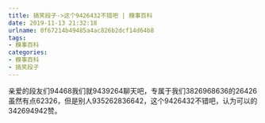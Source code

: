```yaml
---
title: 搞笑段子->这个9426432不错吧 | 糗事百科
date: 2019-11-13 21:32:18
urlname: 0f67214b49485a4ac826b2dcf14d64b8
tags: 
- 糗事百科
categories:
- 糗事百科
- 搞笑段子
---
```

亲爱的段友们94468我们就9439264聊天吧，专属于我们3826968636的26426虽然有点62326，但是别人935262836642，这个9426432不错吧，认为可以的342694942赞。


